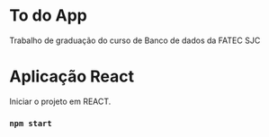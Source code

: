 
# To do App

Trabalho de graduação do curso de Banco de dados da FATEC SJC

# Aplicação React

Iniciar o projeto em REACT.

### `npm start`

